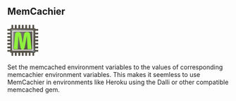 MemCachier
----------

![MemCachier](images/logo.png)

Set the memcached environment variables to the values of corresponding memcachier environment variables.
This makes it seemless to use MemCachier in environments like Heroku using the Dalli or other compatible memcached gem.
